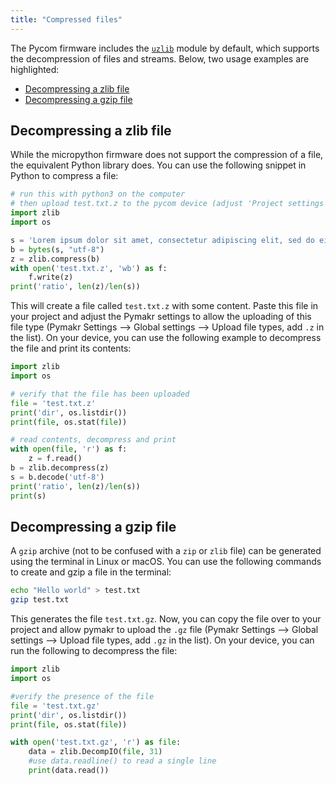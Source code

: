 ```yaml
---
title: "Compressed files"
---
```

The Pycom firmware includes the [`uzlib`](/firmwareapi/micropython/uzlib/) module by default, which supports the decompression of files and streams. Below, two usage examples are highlighted:
* [Decompressing a zlib file](decompressing-a-zlib-file)
* [Decompressing a gzip file](#decompressing-a-gzip-file)

## Decompressing a zlib file
While the micropython firmware does not support the compression of a file, the equivalent Python library does. You can use the following snippet in Python to compress a file:
```python
# run this with python3 on the computer
# then upload test.txt.z to the pycom device (adjust 'Project settings' in Pymakr)
import zlib
import os

s = 'Lorem ipsum dolor sit amet, consectetur adipiscing elit, sed do eiusmod tempor incididunt ut labore et dolore magna aliqua. Ut enim ad minim veniam, quis nostrud exercitation ullamco laboris nisi ut aliquip ex ea commodo consequat. Duis aute irure dolor in reprehenderit in voluptate velit esse cillum dolore eu fugiat nulla pariatur. Excepteur sint occaecat cupidatat non proident, sunt in culpa qui officia deserunt mollit anim id est laborum.\n'
b = bytes(s, "utf-8")
z = zlib.compress(b)
with open('test.txt.z', 'wb') as f:
    f.write(z)
print('ratio', len(z)/len(s))
```
This will create a file called `test.txt.z` with some content. Paste this file in your project and adjust the Pymakr settings to allow the uploading of this file type (Pymakr Settings --> Global settings --> Upload file types, add `.z` in the list). On your device, you can use the following example to decompress the file and print its contents:
```python
import zlib
import os

# verify that the file has been uploaded
file = 'test.txt.z'
print('dir', os.listdir())
print(file, os.stat(file))

# read contents, decompress and print
with open(file, 'r') as f:
    z = f.read()
b = zlib.decompress(z)
s = b.decode('utf-8')
print('ratio', len(z)/len(s))
print(s)
```

## Decompressing a gzip file
A `gzip` archive (not to be confused with a `zip` or `zlib` file) can be generated using the terminal in Linux or macOS. You can use the following commands to create and gzip a file in the terminal:
```bash
echo "Hello world" > test.txt
gzip test.txt
```
This generates the file `test.txt.gz`. Now, you can copy the file over to your project and allow pymakr to upload the `.gz` file (Pymakr Settings --> Global settings --> Upload file types, add `.gz` in the list). On your device, you can run the following to decompress the file:
```python
import zlib
import os

#verify the presence of the file
file = 'test.txt.gz'
print('dir', os.listdir())
print(file, os.stat(file))

with open('test.txt.gz', 'r') as file:
    data = zlib.DecompIO(file, 31)
    #use data.readline() to read a single line
    print(data.read())
```

